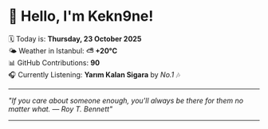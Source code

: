 # 👋 Hello, I'm Kekn9ne!

🗓️ Today is: **Thursday, 23 October 2025**  
🌤️ Weather in Istanbul: **⛅️  +20°C**  
📊 GitHub Contributions: **90**  
🎧 Currently Listening: **Yarım Kalan Sigara** by *No.1* 🎶

---

_"If you care about someone enough, you'll always be there for them no matter what. — *Roy T. Bennett*"_

---
